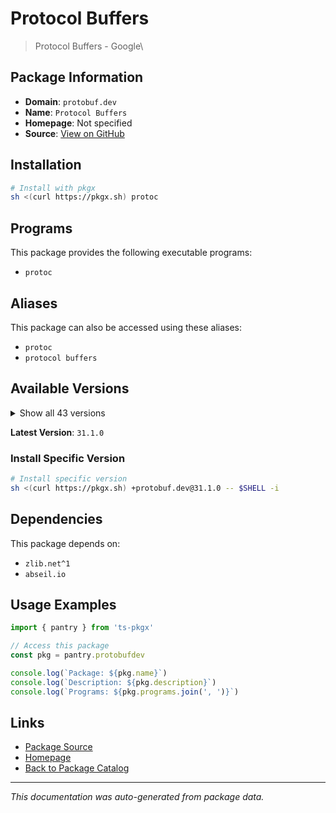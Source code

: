 # Protocol Buffers

> Protocol Buffers - Google\

## Package Information

- **Domain**: `protobuf.dev`
- **Name**: `Protocol Buffers`
- **Homepage**: Not specified
- **Source**: [View on GitHub](https://github.com/pkgxdev/pantry/tree/main/projects/protobuf.dev/package.yml)

## Installation

```bash
# Install with pkgx
sh <(curl https://pkgx.sh) protoc
```

## Programs

This package provides the following executable programs:

- `protoc`

## Aliases

This package can also be accessed using these aliases:

- `protoc`
- `protocol buffers`

## Available Versions

<details>
<summary>Show all 43 versions</summary>

- `31.1.0`, `31.0.0`, `30.2.0`, `30.1.0`, `30.0.0`
- `29.5.0`, `29.4.0`, `29.3.0`, `29.2.0`, `29.1.0`
- `29.0.0`, `28.3.0`, `28.2.0`, `28.1.0`, `28.0.0`
- `27.5.0`, `27.4.0`, `27.3.0`, `27.2.0`, `27.1.0`
- `27.0.0`, `26.1.0`, `26.0.0`, `25.8.0`, `25.7.0`
- `25.6.0`, `25.5.0`, `25.4.0`, `25.3.0`, `25.2.0`
- `25.1.0`, `25.0.0`, `24.4.0`, `24.3.0`, `24.2.0`
- `24.1.0`, `23.4.0`, `23.3.0`, `23.2.0`, `23.1.0`
- `23.0.0`, `22.5.0`, `21.12.0`

</details>

**Latest Version**: `31.1.0`

### Install Specific Version

```bash
# Install specific version
sh <(curl https://pkgx.sh) +protobuf.dev@31.1.0 -- $SHELL -i
```

## Dependencies

This package depends on:

- `zlib.net^1`
- `abseil.io`

## Usage Examples

```typescript
import { pantry } from 'ts-pkgx'

// Access this package
const pkg = pantry.protobufdev

console.log(`Package: ${pkg.name}`)
console.log(`Description: ${pkg.description}`)
console.log(`Programs: ${pkg.programs.join(', ')}`)
```

## Links

- [Package Source](https://github.com/pkgxdev/pantry/tree/main/projects/protobuf.dev/package.yml)
- [Homepage](#)
- [Back to Package Catalog](../package-catalog.md)

---

*This documentation was auto-generated from package data.*
